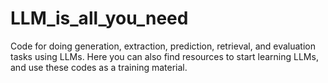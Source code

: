 # LLM_is_all_you_need
Code for doing generation, extraction, prediction, retrieval, and evaluation tasks using LLMs. Here you can also find resources to start learning LLMs, and use these codes as a training material. 
